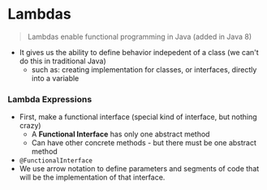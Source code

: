 # Lambdas  
> Lambdas enable functional programming in Java (added in Java 8)
- It gives us the ability to define behavior indepedent of a class (we can't do this in traditional Java)
    - such as: creating implementation for classes, or interfaces, directly into a variable

### Lambda Expressions 
- First, make a functional interface (special kind of interface, but nothing crazy)
    - A **Functional Interface** has only one abstract method  
    - Can have other concrete methods - but there must be one abstract method  
- `@FunctionalInterface` 
- We use arrow notation to define parameters and segments of code that will be the implementation of that interface.